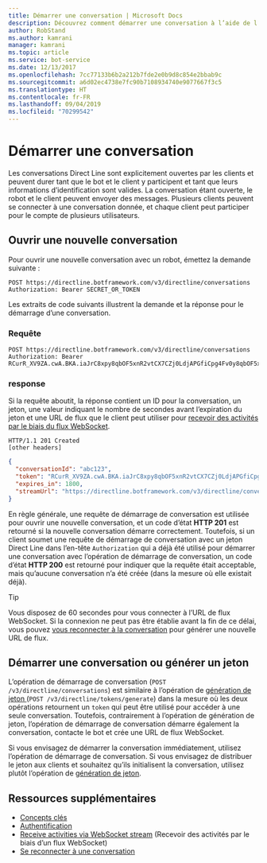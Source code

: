 ```yaml
---
title: Démarrer une conversation | Microsoft Docs
description: Découvrez comment démarrer une conversation à l’aide de l’API Direct Line v3.0.
author: RobStand
ms.author: kamrani
manager: kamrani
ms.topic: article
ms.service: bot-service
ms.date: 12/13/2017
ms.openlocfilehash: 7cc77133b6b2a212b7fde2e0b9d8c854e2bbab9c
ms.sourcegitcommit: a6d02ec4738e7fc90b7108934740e9077667f3c5
ms.translationtype: HT
ms.contentlocale: fr-FR
ms.lasthandoff: 09/04/2019
ms.locfileid: "70299542"
---
```

# <a name="start-a-conversation"></a>Démarrer une conversation

Les conversations Direct Line sont explicitement ouvertes par les clients et peuvent durer tant que le bot et le client y participent et tant que leurs informations d’identification sont valides. La conversation étant ouverte, le robot et le client peuvent envoyer des messages. Plusieurs clients peuvent se connecter à une conversation donnée, et chaque client peut participer pour le compte de plusieurs utilisateurs.

## <a name="open-a-new-conversation"></a>Ouvrir une nouvelle conversation

Pour ouvrir une nouvelle conversation avec un robot, émettez la demande suivante :

```http
POST https://directline.botframework.com/v3/directline/conversations
Authorization: Bearer SECRET_OR_TOKEN
```

Les extraits de code suivants illustrent la demande et la réponse pour le démarrage d’une conversation.

### <a name="request"></a>Requête

```http
POST https://directline.botframework.com/v3/directline/conversations
Authorization: Bearer RCurR_XV9ZA.cwA.BKA.iaJrC8xpy8qbOF5xnR2vtCX7CZj0LdjAPGfiCpg4Fv0y8qbOF5xPGfiCpg4Fv0y8qqbOF5x8qbOF5xn
```

### <a name="response"></a>response

Si la requête aboutit, la réponse contient un ID pour la conversation, un jeton, une valeur indiquant le nombre de secondes avant l’expiration du jeton et une URL de flux que le client peut utiliser pour [recevoir des activités par le biais du flux WebSocket](bot-framework-rest-direct-line-3-0-receive-activities.md#connect-via-websocket).

```http
HTTP/1.1 201 Created
[other headers]
```

```json
{
  "conversationId": "abc123",
  "token": "RCurR_XV9ZA.cwA.BKA.iaJrC8xpy8qbOF5xnR2vtCX7CZj0LdjAPGfiCpg4Fv0y8qbOF5xPGfiCpg4Fv0y8qqbOF5x8qbOF5xn",
  "expires_in": 1800,
  "streamUrl": "https://directline.botframework.com/v3/directline/conversations/abc123/stream?t=RCurR_XV9ZA.cwA..."
}
```

En règle générale, une requête de démarrage de conversation est utilisée pour ouvrir une nouvelle conversation, et un code d’état **HTTP 201** est retourné si la nouvelle conversation démarre correctement. Toutefois, si un client soumet une requête de démarrage de conversation avec un jeton Direct Line dans l’en-tête `Authorization` qui a déjà été utilisé pour démarrer une conversation avec l’opération de démarrage de conversation, un code d’état **HTTP 200** est retourné pour indiquer que la requête était acceptable, mais qu’aucune conversation n’a été créée (dans la mesure où elle existait déjà).

> [!TIP]
> Vous disposez de 60 secondes pour vous connecter à l’URL de flux WebSocket. Si la connexion ne peut pas être établie avant la fin de ce délai, vous pouvez [vous reconnecter à la conversation](bot-framework-rest-direct-line-3-0-reconnect-to-conversation.md) pour générer une nouvelle URL de flux.

## <a name="start-conversation-versus-generate-token"></a>Démarrer une conversation ou générer un jeton

L’opération de démarrage de conversation (`POST /v3/directline/conversations`) est similaire à l’opération de [génération de jeton ](bot-framework-rest-direct-line-3-0-authentication.md#generate-token) (`POST /v3/directline/tokens/generate`) dans la mesure où les deux opérations retournent un `token` qui peut être utilisé pour accéder à une seule conversation. Toutefois, contrairement à l’opération de génération de jeton, l’opération de démarrage de conversation démarre également la conversation, contacte le bot et crée une URL de flux WebSocket. 

Si vous envisagez de démarrer la conversation immédiatement, utilisez l’opération de démarrage de conversation. Si vous envisagez de distribuer le jeton aux clients et souhaitez qu’ils initialisent la conversation, utilisez plutôt l’opération de [génération de jeton](bot-framework-rest-direct-line-3-0-authentication.md#generate-token). 

## <a name="additional-resources"></a>Ressources supplémentaires

- [Concepts clés](bot-framework-rest-direct-line-3-0-concepts.md)
- [Authentification](bot-framework-rest-direct-line-3-0-authentication.md)
- [Receive activities via WebSocket stream](bot-framework-rest-direct-line-3-0-receive-activities.md#connect-via-websocket) (Recevoir des activités par le biais d’un flux WebSocket)
- [Se reconnecter à une conversation](bot-framework-rest-direct-line-3-0-reconnect-to-conversation.md)